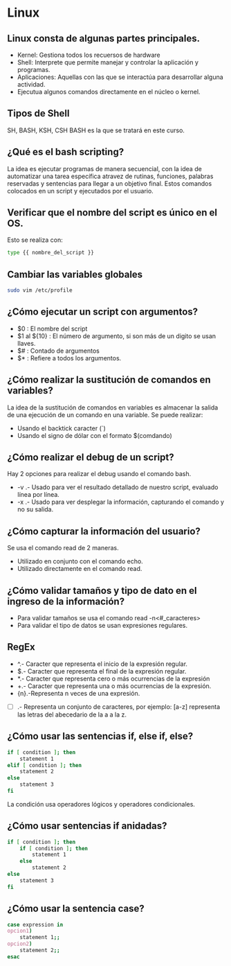 # Linux

## Linux consta de algunas partes principales.

- Kernel: Gestiona todos los recuersos de hardware
- Shell: Interprete que permite manejar y controlar la aplicación y programas.
- Aplicaciones: Aquellas con las que se interactúa para desarrollar alguna actividad.
- Ejecutua algunos comandos directamente en el núcleo o kernel.


## Tipos de Shell

SH, BASH, KSH, CSH
BASH es la que se tratará en este curso.


## ¿Qué es el bash scripting?
La idea es ejecutar programas de manera secuencial, con la idea de automatizar una tarea específica atravez de rutinas, funciones, palabras reservadas y sentencias para llegar a un objetivo final.
 Estos comandos colocados en un script y ejecutados por el usuario.

## Verificar que el nombre del script es único en el OS.

Esto se realiza con:

```sh
type {{ nombre_del_script }}
```

## Cambiar las variables globales

```sh
sudo vim /etc/profile
```

## ¿Cómo ejecutar un script con argumentos?

- $0 : El nombre del script
- $1 al ${10} : El número de argumento, si son más de un digito se usan llaves.
- $# : Contado de argumentos
- $* : Refiere a todos los argumentos.

## ¿Cómo realizar la sustitución de comandos en variables?

La idea de la sustitución de comandos en variables es almacenar la salida de una ejecución de un comando en una variable. Se puede realizar:

- Usando el backtick caracter (`)
- Usando el signo de dólar con el formato $(comdando)

## ¿Cómo realizar el debug de un script?

Hay 2 opciones para realizar el debug usando el comando bash.

- -v .- Usado para ver el resultado detallado de nuestro script, evaluado línea por línea.
- -x .- Usado para ver desplegar la información, capturando el comando y no su salida.


## ¿Cómo capturar la información del usuario?

Se usa el comando read de 2 maneras.

- Utilizado en conjunto con el comando echo.
- Utilizado directamente en el comando read.

## ¿Cómo validar tamaños y tipo de dato en el ingreso de la información?

- Para validar tamaños se usa el comando read -n<#_caracteres>
- Para validar el tipo de datos se usan expresiones regulares.

## RegEx


- ^.- Caracter que representa el inicio de la expresión regular.
- $.- Caracter que representa el final de la expresión regular.
- *.- Caracter que representa cero o más ocurrencias de la expresión
- +.- Caracter que representa una o más ocurrencias de la expresión.
- {n}.-Representa n veces de una expresión.
- [ ] .- Representa un conjunto de caracteres, por ejemplo: [a-z] representa las letras del abecedario de la a a la z.


## ¿Cómo usar las sentencias if, else if, else?

```sh
if [ condition ]; then
    statement 1
elif [ condition ]; then
    statement 2
else
    statement 3
fi
```

La condición usa operadores lógicos y operadores condicionales.

## ¿Cómo usar sentencias if anidadas?

```sh
if [ condition ]; then
    if [ condition ]; then
        statement 1
    else
        statement 2
else 
    statement 3
fi
```
## ¿Cómo usar la sentencia case?

```sh
case expression in
opcion1)
    statement 1;;
opcion2)
    statement 2;;
esac
```
